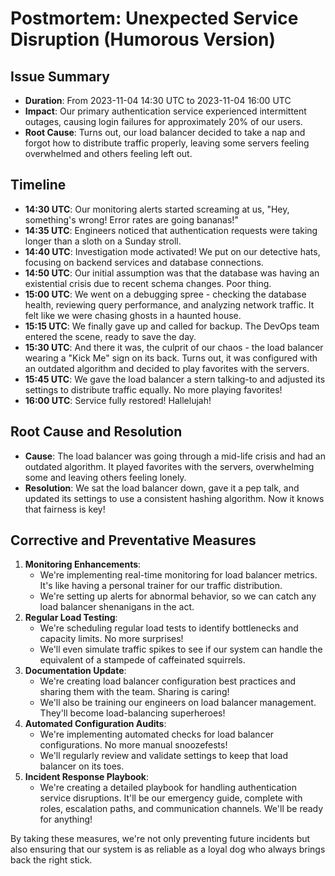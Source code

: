 # Postmortem: Unexpected Service Disruption (Humorous Version)

## Issue Summary
- **Duration**: From 2023-11-04 14:30 UTC to 2023-11-04 16:00 UTC
- **Impact**: Our primary authentication service experienced intermittent outages, causing login failures for approximately 20% of our users.
- **Root Cause**: Turns out, our load balancer decided to take a nap and forgot how to distribute traffic properly, leaving some servers feeling overwhelmed and others feeling left out.

## Timeline
- **14:30 UTC**: Our monitoring alerts started screaming at us, "Hey, something's wrong! Error rates are going bananas!"
- **14:35 UTC**: Engineers noticed that authentication requests were taking longer than a sloth on a Sunday stroll.
- **14:40 UTC**: Investigation mode activated! We put on our detective hats, focusing on backend services and database connections.
- **14:50 UTC**: Our initial assumption was that the database was having an existential crisis due to recent schema changes. Poor thing.
- **15:00 UTC**: We went on a debugging spree - checking the database health, reviewing query performance, and analyzing network traffic. It felt like we were chasing ghosts in a haunted house.
- **15:15 UTC**: We finally gave up and called for backup. The DevOps team entered the scene, ready to save the day.
- **15:30 UTC**: And there it was, the culprit of our chaos - the load balancer wearing a "Kick Me" sign on its back. Turns out, it was configured with an outdated algorithm and decided to play favorites with the servers.
- **15:45 UTC**: We gave the load balancer a stern talking-to and adjusted its settings to distribute traffic equally. No more playing favorites!
- **16:00 UTC**: Service fully restored! Hallelujah!

## Root Cause and Resolution
- **Cause**: The load balancer was going through a mid-life crisis and had an outdated algorithm. It played favorites with the servers, overwhelming some and leaving others feeling lonely.
- **Resolution**: We sat the load balancer down, gave it a pep talk, and updated its settings to use a consistent hashing algorithm. Now it knows that fairness is key!

## Corrective and Preventative Measures
1. **Monitoring Enhancements**:
   - We're implementing real-time monitoring for load balancer metrics. It's like having a personal trainer for our traffic distribution.
   - We're setting up alerts for abnormal behavior, so we can catch any load balancer shenanigans in the act.
2. **Regular Load Testing**:
   - We're scheduling regular load tests to identify bottlenecks and capacity limits. No more surprises!
   - We'll even simulate traffic spikes to see if our system can handle the equivalent of a stampede of caffeinated squirrels.
3. **Documentation Update**:
   - We're creating load balancer configuration best practices and sharing them with the team. Sharing is caring!
   - We'll also be training our engineers on load balancer management. They'll become load-balancing superheroes!
4. **Automated Configuration Audits**:
   - We're implementing automated checks for load balancer configurations. No more manual snoozefests!
   - We'll regularly review and validate settings to keep that load balancer on its toes.
5. **Incident Response Playbook**:
   - We're creating a detailed playbook for handling authentication service disruptions. It'll be our emergency guide, complete with roles, escalation paths, and communication channels. We'll be ready for anything!

By taking these measures, we're not only preventing future incidents but also ensuring that our system is as reliable as a loyal dog who always brings back the right stick.
